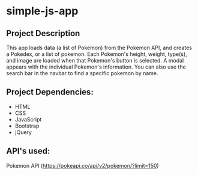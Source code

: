 # simple-js-app

## Project Description
This app loads data (a list of Pokemon) from the Pokemon API, and creates a Pokedex, or a list of pokemon. Each Pokemon's height, weight, type(s), and image are loaded when that Pokemon's button is selected. A modal appears with the individual Pokemon's information. You can also use the search bar in the navbar to find a specific pokemon by name.


## Project Dependencies:
 -  HTML
 -  CSS
 -  JavaScript
 -  Bootstrap
 -  jQuery


## API's used:
Pokemon API (https://pokeapi.co/api/v2/pokemon/?limit=150)

